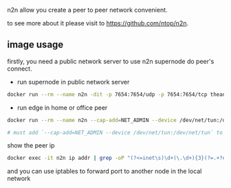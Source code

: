 n2n allow you create a peer to peer network convenient.

to see more about it please visit to <https://github.com/ntop/n2n>.

## image usage

firstly, you need a public network server to use n2n supernode do peer's connect.

- run supernode in public network server
```bash
docker run --rm --name n2n -dit -p 7654:7654/udp -p 7654:7654/tcp theanony/n2n:3.0 supernode -f -F p2p -p 7654
```

- run edge in home or office peer
```bash
docker run --rm --name n2n --cap-add=NET_ADMIN --device /dev/net/tun:/dev/net/tun -dit theanony/n2n:3.0 edge -c community -l serverHost:7654 -f

# must add `--cap-add=NET_ADMIN --device /dev/net/tun:/dev/net/tun` to the `docker run`, the tun module was required for n2n edge
```

show the peer ip
```bash
docker exec -it n2n ip addr | grep -oP "(?<=inet\s)\d+(\.\d+){3}(?=.+?edge)"
```

and you can use iptables to forward port to another node in the local network
